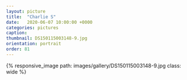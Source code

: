 ```yaml
---
layout: picture
title:  "Charlie S"
date:   2020-06-07 10:00:00 +0000
categories: pictures
caption: 
thumbnail: DS150115003148-9.jpg
orientation: portrait
order: 81
---
```

{% responsive_image path: images/gallery/DS150115003148-9.jpg class: wide %}
